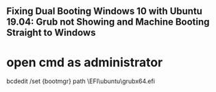 ## Fixing Dual Booting Windows 10 with Ubuntu 19.04: Grub not Showing and Machine Booting Straight to Windows
# open cmd as administrator
  bcdedit /set {bootmgr} path \EFI\ubuntu\grubx64.efi
